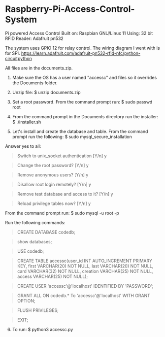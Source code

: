 # Raspberry-Pi-Access-Control-System
Pi powered Access Control
Built on: Raspbian GNU/Linux 11
Using: 32 bit
RFID Reader: Adafruit pn532


The system uses GPIO 12 for relay control. The wiring diagram I went with is for SPI.
https://learn.adafruit.com/adafruit-pn532-rfid-nfc/python-circuitpython


All files are in the documents.zip.


1. Make sure the OS has a user named "accessc" and files so it overrides the Documents folder.

2. Unzip file:
     $ unzip documents.zip

3. Set a root password. From the command prompt run:
     $ sudo passwd root

4. From the command prompt in the Documents directory run the installer:
     $ ./installer.sh

5. Let's install and create the database and table. From the command prompt run the following:
     $ sudo mysql_secure_installation

Answer yes to all:
> Switch to unix_socket authentication [Y/n] y

> Change the root password? [Y/n] y

> Remove anonymous users? [Y/n] y

> Disallow root login remotely? [Y/n] y

> Remove test database and access to it? [Y/n] y

> Reload privilege tables now? [Y/n] y

From the command prompt run:
$ sudo mysql -u root -p

Run the following commands:
> CREATE DATABASE codedb;

> show databases;

> USE codedb;

> CREATE TABLE accessc(user_id INT AUTO_INCREMENT PRIMARY KEY, first VARCHAR(20) NOT NULL, last VARCHAR(20) NOT NULL, card VARCHAR(32) NOT NULL, creation VARCHAR(25) NOT NULL, access VARCHAR(25) NOT NULL);

> CREATE USER 'accessc'@'localhost' IDENTIFIED BY 'PASSWORD';

> GRANT ALL ON codedb.* To 'accessc'@'localhost' WITH GRANT OPTION;

> FLUSH PRIVILEGES;

> EXIT;


6. To run:
     $ python3 accessc.py
